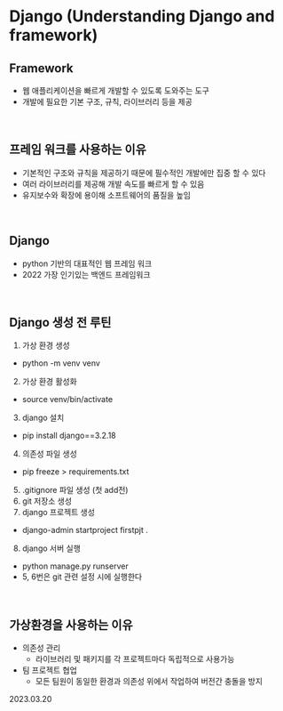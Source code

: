 # Django (Understanding Django and framework)

## Framework
- 웹 애플리케이션을 빠르게 개발할 수 있도록 도와주는 도구
- 개발에 필요한 기본 구조, 규칙, 라이브러리 등을 제공

<br/>

## 프레임 워크를 사용하는 이유
- 기본적인 구조와 규칙을 제공하기 때문에 필수적인 개발에만 집중 할 수 있다
- 여러 라이브러리를 제공해 개발 속도를 빠르게 할 수 있음
- 유지보수와 확장에 용이해 소프트웨어의 품질을 높임

<br/>

## Django
- python 기반의 대표적인 웹 프레임 워크
- 2022 가장 인기있는 백엔드 프레임워크

<br/>

## Django 생성 전 루틴
1. 가상 환경 생성 
  - python -m venv venv
2. 가상 환경 활성화
  - source venv/bin/activate
3. django 설치
  - pip install django==3.2.18
4. 의존성 파일 생성
  - pip freeze > requirements.txt
5. .gitignore 파일 생성 (첫 add전)
6. git 저장소 생성
7. django 프로젝트 생성
  - django-admin startproject firstpjt .
8. django 서버 실행
  - python manage.py runserver
- 5, 6번은 git 관련 설정 시에 실행한다

<br/>

## 가상환경을 사용하는 이유
- 의존성 관리
  - 라이브러리 및 패키지를 각 프로젝트마다 독립적으로 사용가능
- 팀 프로젝트 협업
  - 모든 팀원이 동일한 환경과 의존성 위에서 작업하여 버전간 충돌을 방지

2023.03.20